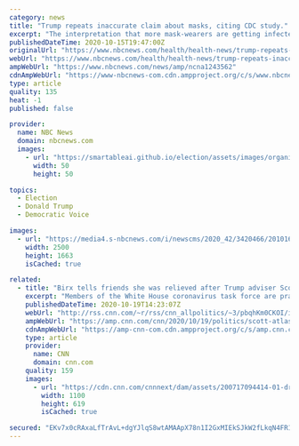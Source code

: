 ```yaml
---
category: news
title: "Trump repeats inaccurate claim about masks, citing CDC study."
excerpt: "The interpretation that more mask-wearers are getting infected compared to non-mask wearers is incorrect,” the CDC tweeted."
publishedDateTime: 2020-10-15T19:47:00Z
originalUrl: "https://www.nbcnews.com/health/health-news/trump-repeats-inaccurate-claim-about-masks-citing-cdc-study-n1243562"
webUrl: "https://www.nbcnews.com/health/health-news/trump-repeats-inaccurate-claim-about-masks-citing-cdc-study-n1243562"
ampWebUrl: "https://www.nbcnews.com/news/amp/ncna1243562"
cdnAmpWebUrl: "https://www-nbcnews-com.cdn.ampproject.org/c/s/www.nbcnews.com/news/amp/ncna1243562"
type: article
quality: 135
heat: -1
published: false

provider:
  name: NBC News
  domain: nbcnews.com
  images:
    - url: "https://smartableai.github.io/election/assets/images/organizations/nbcnews.com-50x50.jpg"
      width: 50
      height: 50

topics:
  - Election
  - Donald Trump
  - Democratic Voice

images:
  - url: "https://media4.s-nbcnews.com/i/newscms/2020_42/3420466/201016-mask-florida-mn-1200_d4b991682c84ec0d8ff9e87f6bf61179.jpg"
    width: 2500
    height: 1663
    isCached: true

related:
  - title: "Birx tells friends she was relieved after Trump adviser Scott Atlas' inaccurate mask tweet was removed"
    excerpt: "Members of the White House coronavirus task force are praising a move by Twitter removing a misleading tweet from top Trump adviser Dr. Scott Atlas that told Americans masks don't work.\n    \n"
    publishedDateTime: 2020-10-19T14:23:07Z
    webUrl: "http://rss.cnn.com/~r/rss/cnn_allpolitics/~3/pbqhKm0CKOI/index.html"
    ampWebUrl: "https://amp.cnn.com/cnn/2020/10/19/politics/scott-atlas-deborah-birx-task-force/index.html"
    cdnAmpWebUrl: "https://amp-cnn-com.cdn.ampproject.org/c/s/amp.cnn.com/cnn/2020/10/19/politics/scott-atlas-deborah-birx-task-force/index.html"
    type: article
    provider:
      name: CNN
      domain: cnn.com
    quality: 159
    images:
      - url: "https://cdn.cnn.com/cnnnext/dam/assets/200717094414-01-dr-birx-profile-super-tease.jpg"
        width: 1100
        height: 619
        isCached: true

secured: "EKv7x0cRAxaLfTrAvL+dgYJlqS8wtAMAApX78n1I2GxMIEkSJkW2fLkqN4FR1mq4207BWXOrvnxL8Kf90Vg2Fcnfl4GOIjubzuFfltC+XRr3QscUx8G4ROSn+IC4VqE+zl6cik7p5NXGvYxARAn0hUBvcOPIFby2BxHJAqXEPI55USgRUvIviXiA3fJGD/mh9fwiiqEjMg6Y7WbZgt+GO1zvdRWvXnDtAfrTy4A/u1TMinxDzxdR78gcsA1HJXZWtx3qMxtmXem2Q9loTl3nan4NBEZkvKM98zvotrI0FcS2WoY7UkJAjguZkxw0gGR/YcjfHwmI0H8Pi2ZOa+xYHr2gZ8ZiZX62PAAuJVNdFr0=;/l37NcdTspR8uyFzDs44KQ=="
---
```


